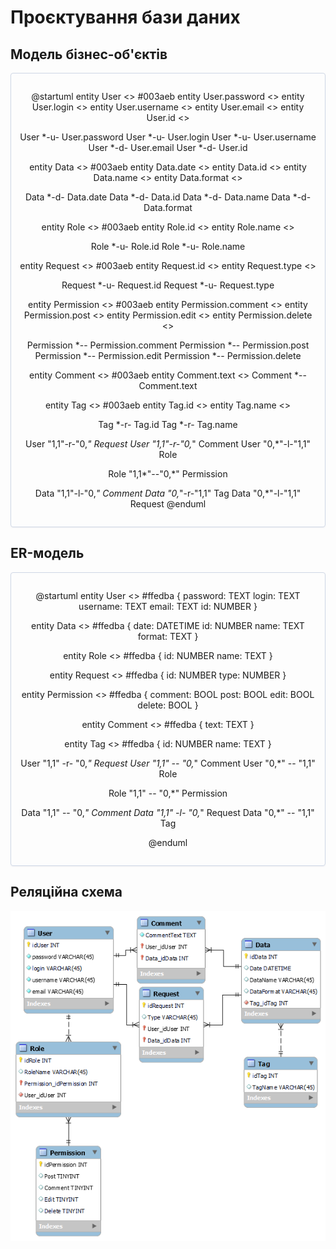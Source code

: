 # Проєктування бази даних

## Модель бізнес-об'єктів

<center style="
    border-radius:4px;
    border: 1px solid #cfd7e6;
    box-shadow: 0 1px 3px 0 rgba(89,105,129,.05), 0 1px 1px 0 rgba(0,0,0,.025);
    padding: 1em;"
>

@startuml
entity User <<ENTITY>> #003aeb
entity User.password <<TEXT>>
entity User.login <<TEXT>>
entity User.username <<TEXT>>
entity User.email <<TEXT>>
entity User.id <<NUMBER>>

User *-u- User.password
User *-u- User.login
User *-u- User.username
User *-d- User.email
User *-d- User.id


entity Data <<ENTITY>> #003aeb
entity Data.date <<DATETIME>>
entity Data.id <<NUMBER>>
entity Data.name <<TEXT>>
entity Data.format <<TEXT>>

Data *-d- Data.date
Data *-d- Data.id
Data *-d- Data.name
Data *-d- Data.format


entity Role <<ENTITY>> #003aeb
entity Role.id <<NUMBER>>
entity Role.name <<TEXT>>

Role *-u- Role.id
Role *-u- Role.name


entity Request <<ENTITY>> #003aeb
entity Request.id <<NUMBER>>
entity Request.type <<NUMBER>>

Request *-u- Request.id
Request *-u- Request.type


entity Permission <<ENTITY>> #003aeb
entity Permission.comment <<BOOL>> 
entity Permission.post <<BOOL>> 
entity Permission.edit <<BOOL>> 
entity Permission.delete <<BOOL>> 

Permission *-- Permission.comment
Permission *-- Permission.post
Permission *-- Permission.edit
Permission *-- Permission.delete


entity Comment <<ENTITY>> #003aeb
entity Comment.text <<TEXT>> 
Comment *-- Comment.text


entity Tag <<ENTITY>> #003aeb
entity Tag.id <<NUMBER>>
entity Tag.name <<TEXT>>

Tag *-r- Tag.id
Tag *-r- Tag.name


User "1,1"-r-"0,*" Request
User "1,1"-r-"0,*" Comment
User "0,*"-l-"1,1" Role

Role "1,1*"--"0,*" Permission

Data "1,1"-l-"0,*" Comment
Data "0,*"-r-"1,1" Tag
Data "0,*"-l-"1,1" Request
@enduml

</center>


## ER-модель

<center style="
    border-radius:4px;
    border: 1px solid #cfd7e6;
    box-shadow: 0 1px 3px 0 rgba(89,105,129,.05), 0 1px 1px 0 rgba(0,0,0,.025);
    padding: 1em;"
>

@startuml
entity User <<ENTITY>> #ffedba {
  password: TEXT
  login: TEXT
  username: TEXT
  email: TEXT
  id: NUMBER
}

entity Data <<ENTITY>> #ffedba {
  date: DATETIME
  id: NUMBER
  name: TEXT
  format: TEXT
}

entity Role <<ENTITY>> #ffedba {
  id: NUMBER
  name: TEXT
}

entity Request <<ENTITY>> #ffedba {
  id: NUMBER
  type: NUMBER
}

entity Permission <<ENTITY>> #ffedba {
  comment: BOOL
  post: BOOL
  edit: BOOL
  delete: BOOL
}

entity Comment <<ENTITY>> #ffedba {
  text: TEXT
}

entity Tag <<ENTITY>> #ffedba {
  id: NUMBER
  name: TEXT
}

User "1,1" -r- "0,*" Request
User "1,1" -- "0,*" Comment
User "0,*" -- "1,1" Role

Role "1,1" -- "0,*" Permission

Data "1,1" -- "0,*" Comment
Data "1,1" -l- "0,*" Request
Data "0,*" -- "1,1" Tag

@enduml

</center>

## Реляційна схемa

![relation_scheme](./relationscheme1.png)
